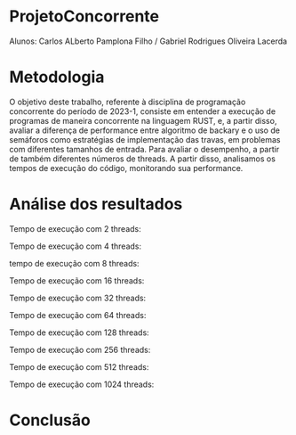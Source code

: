 # ProjetoConcorrente
Alunos: Carlos ALberto Pamplona Filho / Gabriel Rodrigues Oliveira Lacerda

# Metodologia
O objetivo deste trabalho, referente à disciplina de programação concorrente do período de 2023-1, consiste em entender a execução de programas de maneira concorrente na linguagem RUST, e, a partir disso, avaliar a diferença de performance entre algoritmo de backary e o uso de semáforos como estratégias de implementação das travas, em problemas com diferentes tamanhos de entrada.
Para avaliar o desempenho, a partir de também diferentes números de threads. A partir disso, analisamos os tempos de execução do código, monitorando sua performance.

# Análise dos resultados

Tempo de execução com 2 threads: 

Tempo de execução com 4 threads:

tempo de execução com 8 threads:

Tempo de execução com 16 threads:

Tempo de execução com 32 threads:

Tempo de execução com 64 threads:

Tempo de execução com 128 threads:

Tempo de execução com 256 threads:

Tempo de execução com 512 threads:

Tempo de execução com 1024 threads:





# Conclusão
